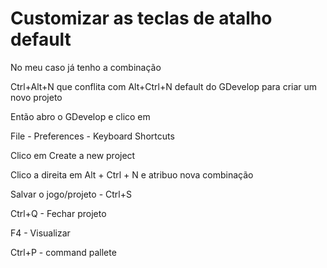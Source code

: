 # Customizar as teclas de atalho default

No meu caso já tenho a combinação

Ctrl+Alt+N que conflita com Alt+Ctrl+N default do GDevelop para criar um novo projeto

Então abro o GDevelop e clico em

File - Preferences - Keyboard Shortcuts

Clico em Create a new project

Clico a direita em Alt + Ctrl + N e atribuo nova combinação

Salvar o jogo/projeto - Ctrl+S

Ctrl+Q - Fechar projeto

F4 - Visualizar

Ctrl+P - command pallete



